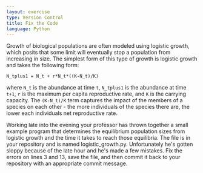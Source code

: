 ```yaml
---
layout: exercise
type: Version Control
title: Fix the Code
language: Python
---
```


Growth of biological populations are often modeled using logistic
growth, which posits that some limit will eventually stop a population
from increasing in size. The simplest form of this type of growth is
logistic growth and takes the following form:

`N_tplus1 = N_t + r*N_t*((K-N_t)/K)`

where `N_t` is the abundance at time `t`, `N_tplus1` is the
abundance at time `t+1`, `r` is the maximum per capita reproductive
rate, and `K` is the carrying capacity. The `(K-N_t)/K` term
captures the impact of the members of a species on each other - the more
individuals of the species there are, the lower each individuals net
reproductive rate.

Working late into the evening your professor has thrown together a small
example program that determines the equilibrium population sizes from
logistic growth and the time it takes to reach those equilibria. The
file is in your repository and is named logistic\_growth.py.
Unfortunately he's gotten sloppy because of the late hour and he's made
a few mistakes. Fix the errors on lines 3 and 13, save the file, and
then commit it back to your repository with an appropriate commit
message.
